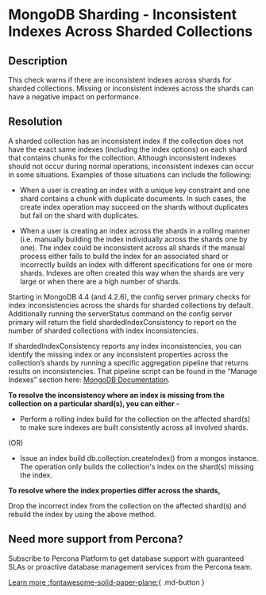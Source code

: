 # MongoDB Sharding - Inconsistent Indexes Across Sharded Collections

## Description
This check warns if there are inconsistent indexes across shards for sharded collections. Missing or inconsistent indexes across the shards can have a negative impact on performance.

## Resolution

A sharded collection has an inconsistent index if the collection does not have the exact same indexes (including the index options) on each shard that contains chunks for the collection. Although inconsistent indexes should not occur during normal operations, inconsistent indexes can occur in some situations. Examples of those situations can include the following:

- When a user is creating an index with a unique key constraint and one shard contains a chunk with duplicate documents. In such cases, the create index operation may succeed on the shards without duplicates but fail on the shard with duplicates.

- When a user is creating an index across the shards in a rolling manner (i.e. manually building the index individually across the shards one by one). The index could be inconsistent across all shards if the manual process either fails to build the index for an associated shard or incorrectly builds an index with different specifications for one or more shards. Indexes are often created this way when the shards are very large or when there are a high number of shards.

Starting in MongoDB 4.4 (and 4.2.6), the config server primary checks for index inconsistencies across the shards for sharded collections by default.
Additionally running the serverStatus command on the config server primary will return the field shardedIndexConsistency to report on the number of sharded collections with index inconsistencies.

If shardedIndexConsistency reports any index inconsistencies, you can identify the missing index or any inconsistent properties across the collection’s shards by running a specific  aggregation pipeline that returns results on inconsistencies. That pipeline script can be found in the “Manage Indexes” section here:  [MongoDB Documentation](https://www.mongodb.com/docs/manual/tutorial/manage-indexes/).

**To resolve the inconsistency where an index is missing from the collection on a particular shard(s), you can either -** 

- Perform a rolling index build for the collection on the affected shard(s) to make sure indexes are built consistently across all involved shards.

(OR)

- Issue an index build db.collection.createIndex() from a mongos instance. The operation only builds the collection's index on the shard(s) missing the index.

**To resolve where the index properties differ across the shards,**

Drop the incorrect index from the collection on the affected shard(s) and rebuild the index by using the above method.


## Need more support from Percona?
Subscribe to Percona Platform to get database support with guaranteed SLAs or proactive database management services from the Percona team.

[Learn more :fontawesome-solid-paper-plane:](https://per.co.na/subscribe){ .md-button }
